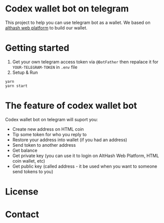 # Codex wallet bot on telegram 

This project to help you can use telegram bot as a wallet. We based on [althash web platform](https://github.com/HTMLCOIN/althash-web-platform) to build our wallet. 

# Getting started

1. Get your own telegram access token via `@BotFather` then repalace it for `YOUR-TELEGRAM-TOKEN` in `.env` file
2. Setup & Run

```javasctipt
yarn
yarn start
```
# The feature of codex wallet bot

Codex wallet bot on telegram will suport you:
* Create new address on HTML coin
* Tip some token for who you reply to
* Restore your address into wallet (if you had an address)
* Send token to another address
* Get balance 
* Get private key (you can use it to login on AltHash Web Platform, HTML coin wallet, etc)
* Get public key (called address - it be used when you want to someone send tokens to you)

# License

# Contact
